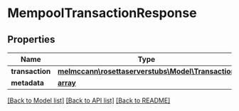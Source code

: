 # MempoolTransactionResponse

## Properties
Name | Type | Description | Notes
------------ | ------------- | ------------- | -------------
**transaction** | [**melmccann\rosettaserverstubs\Model\Transaction**](Transaction.md) |  | 
**metadata** | [**array**](.md) |  | [optional] 

[[Back to Model list]](../README.md#documentation-for-models) [[Back to API list]](../README.md#documentation-for-api-endpoints) [[Back to README]](../README.md)


